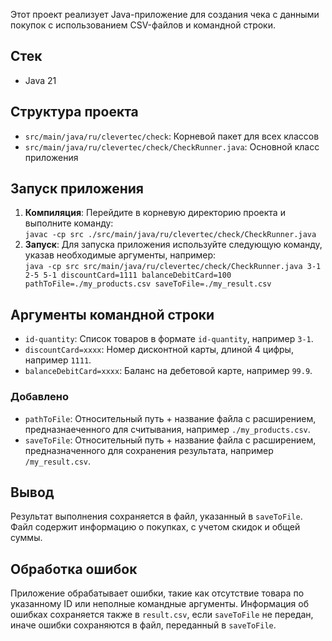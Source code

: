 Этот проект реализует Java-приложение для создания чека с данными покупок с использованием CSV-файлов и командной строки.

## Стек
- Java 21

## Структура проекта

- `src/main/java/ru/clevertec/check`: Корневой пакет для всех классов
- `src/main/java/ru/clevertec/check/CheckRunner.java`: Основной класс приложения

## Запуск приложения
1. **Компиляция**: Перейдите в корневую директорию проекта и выполните команду:  
   `javac -cp src ./src/main/java/ru/clevertec/check/CheckRunner.java`
2. **Запуск**: Для запуска приложения используйте следующую команду, указав необходимые аргументы, например:  
   `java -cp src src/main/java/ru/clevertec/check/CheckRunner.java 3-1 2-5 5-1 discountCard=1111 balanceDebitCard=100 pathToFile=./my_products.csv saveToFile=./my_result.csv`

## Аргументы командной строки

- `id-quantity`: Список товаров в формате `id-quantity`, например `3-1`.
- `discountCard=xxxx`: Номер дисконтной карты, длиной 4 цифры, например `1111`.
- `balanceDebitCard=xxxx`: Баланс на дебетовой карте, например `99.9`.

### Добавлено

- `pathToFile`: Относительный путь + название файла с расширением,
предназнаеченного для считывания, например `./my_products.csv`.
- `saveToFile`: Относительный путь + название файла с расширением, 
предназначенного для сохранения результата, например `/my_result.csv`.

## Вывод

Результат выполнения сохраняется в файл, указанный в  `saveToFile`. Файл содержит информацию о покупках, с учетом скидок и общей суммы.

## Обработка ошибок

Приложение обрабатывает ошибки, такие как отсутствие товара по указанному ID или неполные командные аргументы. Информация об
ошибках сохраняется также в `result.csv`, если `saveToFile` не передан, иначе ошибки сохраняются в файл, переданный в `saveToFile`.
